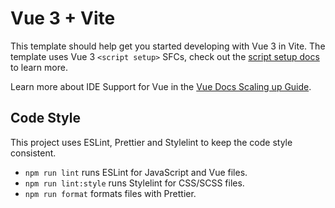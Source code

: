 # Vue 3 + Vite

This template should help get you started developing with Vue 3 in Vite. The template uses Vue 3 `<script setup>` SFCs, check out the [script setup docs](https://v3.vuejs.org/api/sfc-script-setup.html#sfc-script-setup) to learn more.

Learn more about IDE Support for Vue in the [Vue Docs Scaling up Guide](https://vuejs.org/guide/scaling-up/tooling.html#ide-support).

## Code Style

This project uses ESLint, Prettier and Stylelint to keep the code style consistent.

- `npm run lint` runs ESLint for JavaScript and Vue files.
- `npm run lint:style` runs Stylelint for CSS/SCSS files.
- `npm run format` formats files with Prettier.

